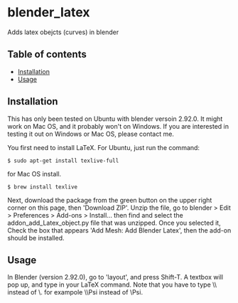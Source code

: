 # blender_latex
Adds latex obejcts (curves) in blender

## Table of contents
* [Installation](#Installation)
* [Usage](#Usage)

## Installation
This has only been tested on Ubuntu with blender versoin 2.92.0.
It might work on Mac OS, and it probably won't on Windows. If you are interested in testing it out on 
Windows or Mac OS, please contact me.

You first need to install LaTeX. For Ubuntu, just run the command:
```
$ sudo apt-get install texlive-full
```

for Mac OS install.
```
$ brew install texlive 
```

Next, download the package from the green button on the upper right corner on this page, then 'Download ZIP'.
Unzip the file, go to blender > Edit > Preferences > Add-ons > Install... then find and select the addon_add_Latex_object.py file
that was unzipped.
Once you selected it, Check the box that appears 'Add Mesh: Add Blender Latex', then the add-on should be installed.

## Usage
In Blender (version 2.92.0), go to 'layout', and press Shift-T. A textbox will pop up, and type in your LaTeX command. 
Note that you have to type \\\ instead of \\. for exampole \\\Psi instead of \\Psi.
